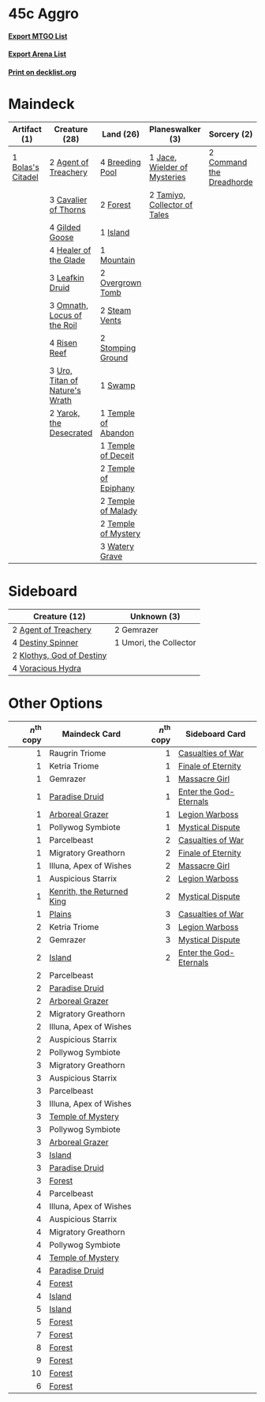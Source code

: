 # 45c Aggro

#### [Export MTGO List](../collection/45c%20Aggro/45c%20Aggro.txt)
#### [Export Arena List](../collection/45c%20Aggro/45c%20Aggro_arena.txt)
#### [Print on decklist.org](http://decklist.org/?deckmain=2%09Agent%20of%20Treachery%0A1%09Bolas's%20Citadel%0A4%09Breeding%20Pool%0A3%09Cavalier%20of%20Thorns%0A2%09Command%20the%20Dreadhorde%0A2%09Forest%0A4%09Gilded%20Goose%0A4%09Healer%20of%20the%20Glade%0A1%09Island%0A1%09Jace,%20Wielder%20of%20Mysteries%0A3%09Leafkin%20Druid%0A1%09Mountain%0A3%09Omnath,%20Locus%20of%20the%20Roil%0A2%09Overgrown%20Tomb%0A4%09Risen%20Reef%0A2%09Steam%20Vents%0A2%09Stomping%20Ground%0A1%09Swamp%0A2%09Tamiyo,%20Collector%20of%20Tales%0A1%09Temple%20of%20Abandon%0A1%09Temple%20of%20Deceit%0A2%09Temple%20of%20Epiphany%0A2%09Temple%20of%20Malady%0A2%09Temple%20of%20Mystery%0A3%09Uro,%20Titan%20of%20Nature's%20Wrath%0A3%09Watery%20Grave%0A2%09Yarok,%20the%20Desecrated&deckside=2%09Agent%20of%20Treachery%0A4%09Destiny%20Spinner%0A2%09Gemrazer%0A2%09Klothys,%20God%20of%20Destiny%0A1%09Umori,%20the%20Collector%0A4%09Voracious%20Hydra)
# Maindeck

|                                        Artifact (1)                                        |                                              Creature (28)                                              |                                           Land (26)                                           |                                           Planeswalker (3)                                            |                                            Sorcery (2)                                            |
|--------------------------------------------------------------------------------------------|---------------------------------------------------------------------------------------------------------|-----------------------------------------------------------------------------------------------|-------------------------------------------------------------------------------------------------------|---------------------------------------------------------------------------------------------------|
|1 [Bolas's Citadel](http://gatherer.wizards.com/Pages/Card/Details.aspx?multiverseid=461006)|2 [Agent of Treachery](http://gatherer.wizards.com/Pages/Card/Details.aspx?multiverseid=466797)          |4 [Breeding Pool](http://gatherer.wizards.com/Pages/Card/Details.aspx?multiverseid=97088)      |1 [Jace, Wielder of Mysteries](http://gatherer.wizards.com/Pages/Card/Details.aspx?multiverseid=460981)|2 [Command the Dreadhorde](http://gatherer.wizards.com/Pages/Card/Details.aspx?multiverseid=461009)|
|                                                                                            |3 [Cavalier of Thorns](http://gatherer.wizards.com/Pages/Card/Details.aspx?multiverseid=466921)          |2 [Forest](http://gatherer.wizards.com/Pages/Card/Details.aspx?multiverseid=439860)            |2 [Tamiyo, Collector of Tales](http://gatherer.wizards.com/Pages/Card/Details.aspx?multiverseid=461147)|                                                                                                   |
|                                                                                            |4 [Gilded Goose](http://gatherer.wizards.com/Pages/Card/Details.aspx?multiverseid=473122)                |1 [Island](http://gatherer.wizards.com/Pages/Card/Details.aspx?multiverseid=439857)            |                                                                                                       |                                                                                                   |
|                                                                                            |4 [Healer of the Glade](http://gatherer.wizards.com/Pages/Card/Details.aspx?multiverseid=466930)         |1 [Mountain](http://gatherer.wizards.com/Pages/Card/Details.aspx?multiverseid=439859)          |                                                                                                       |                                                                                                   |
|                                                                                            |3 [Leafkin Druid](http://gatherer.wizards.com/Pages/Card/Details.aspx?multiverseid=466932)               |2 [Overgrown Tomb](http://gatherer.wizards.com/Pages/Card/Details.aspx?multiverseid=405103)    |                                                                                                       |                                                                                                   |
|                                                                                            |3 [Omnath, Locus of the Roil](http://gatherer.wizards.com/Pages/Card/Details.aspx?multiverseid=466970)   |2 [Steam Vents](http://gatherer.wizards.com/Pages/Card/Details.aspx?multiverseid=405109)       |                                                                                                       |                                                                                                   |
|                                                                                            |4 [Risen Reef](http://gatherer.wizards.com/Pages/Card/Details.aspx?multiverseid=466971)                  |2 [Stomping Ground](http://gatherer.wizards.com/Pages/Card/Details.aspx?multiverseid=405110)   |                                                                                                       |                                                                                                   |
|                                                                                            |3 [Uro, Titan of Nature's Wrath](http://gatherer.wizards.com/Pages/Card/Details.aspx?multiverseid=476480)|1 [Swamp](http://gatherer.wizards.com/Pages/Card/Details.aspx?multiverseid=439858)             |                                                                                                       |                                                                                                   |
|                                                                                            |2 [Yarok, the Desecrated](http://gatherer.wizards.com/Pages/Card/Details.aspx?multiverseid=466974)       |1 [Temple of Abandon](http://gatherer.wizards.com/Pages/Card/Details.aspx?multiverseid=373711) |                                                                                                       |                                                                                                   |
|                                                                                            |                                                                                                         |1 [Temple of Deceit](http://gatherer.wizards.com/Pages/Card/Details.aspx?multiverseid=373734)  |                                                                                                       |                                                                                                   |
|                                                                                            |                                                                                                         |2 [Temple of Epiphany](http://gatherer.wizards.com/Pages/Card/Details.aspx?multiverseid=442808)|                                                                                                       |                                                                                                   |
|                                                                                            |                                                                                                         |2 [Temple of Malady](http://gatherer.wizards.com/Pages/Card/Details.aspx?multiverseid=380515)  |                                                                                                       |                                                                                                   |
|                                                                                            |                                                                                                         |2 [Temple of Mystery](http://gatherer.wizards.com/Pages/Card/Details.aspx?multiverseid=373571) |                                                                                                       |                                                                                                   |
|                                                                                            |                                                                                                         |3 [Watery Grave](http://gatherer.wizards.com/Pages/Card/Details.aspx?multiverseid=405114)      |                                                                                                       |                                                                                                   |


# Sideboard

|                                           Creature (12)                                            |     Unknown (3)      |
|----------------------------------------------------------------------------------------------------|----------------------|
|2 [Agent of Treachery](http://gatherer.wizards.com/Pages/Card/Details.aspx?multiverseid=466797)     |2 Gemrazer            |
|4 [Destiny Spinner](http://gatherer.wizards.com/Pages/Card/Details.aspx?multiverseid=476419)        |1 Umori, the Collector|
|2 [Klothys, God of Destiny](http://gatherer.wizards.com/Pages/Card/Details.aspx?multiverseid=476471)|                      |
|4 [Voracious Hydra](http://gatherer.wizards.com/Pages/Card/Details.aspx?multiverseid=466954)        |                      |


# Other Options

|*n*<sup>th</sup> copy|                                            Maindeck Card                                            |*n*<sup>th</sup> copy|                                         Sideboard Card                                          |
|--------------------:|-----------------------------------------------------------------------------------------------------|--------------------:|-------------------------------------------------------------------------------------------------|
|                    1|Raugrin Triome                                                                                       |                    1|[Casualties of War](http://gatherer.wizards.com/Pages/Card/Details.aspx?multiverseid=461114)     |
|                    1|Ketria Triome                                                                                        |                    1|[Finale of Eternity](http://gatherer.wizards.com/Pages/Card/Details.aspx?multiverseid=461018)    |
|                    1|Gemrazer                                                                                             |                    1|[Massacre Girl](http://gatherer.wizards.com/Pages/Card/Details.aspx?multiverseid=461026)         |
|                    1|[Paradise Druid](http://gatherer.wizards.com/Pages/Card/Details.aspx?multiverseid=461098)            |                    1|[Enter the God-Eternals](http://gatherer.wizards.com/Pages/Card/Details.aspx?multiverseid=461123)|
|                    1|[Arboreal Grazer](http://gatherer.wizards.com/Pages/Card/Details.aspx?multiverseid=461076)           |                    1|[Legion Warboss](http://gatherer.wizards.com/Pages/Card/Details.aspx?multiverseid=452859)        |
|                    1|Pollywog Symbiote                                                                                    |                    1|[Mystical Dispute](http://gatherer.wizards.com/Pages/Card/Details.aspx?multiverseid=473020)      |
|                    1|Parcelbeast                                                                                          |                    2|[Casualties of War](http://gatherer.wizards.com/Pages/Card/Details.aspx?multiverseid=461114)     |
|                    1|Migratory Greathorn                                                                                  |                    2|[Finale of Eternity](http://gatherer.wizards.com/Pages/Card/Details.aspx?multiverseid=461018)    |
|                    1|Illuna, Apex of Wishes                                                                               |                    2|[Massacre Girl](http://gatherer.wizards.com/Pages/Card/Details.aspx?multiverseid=461026)         |
|                    1|Auspicious Starrix                                                                                   |                    2|[Legion Warboss](http://gatherer.wizards.com/Pages/Card/Details.aspx?multiverseid=452859)        |
|                    1|[Kenrith, the Returned King](http://gatherer.wizards.com/Pages/Card/Details.aspx?multiverseid=476052)|                    2|[Mystical Dispute](http://gatherer.wizards.com/Pages/Card/Details.aspx?multiverseid=473020)      |
|                    1|[Plains](http://gatherer.wizards.com/Pages/Card/Details.aspx?multiverseid=439856)                    |                    3|[Casualties of War](http://gatherer.wizards.com/Pages/Card/Details.aspx?multiverseid=461114)     |
|                    2|Ketria Triome                                                                                        |                    3|[Legion Warboss](http://gatherer.wizards.com/Pages/Card/Details.aspx?multiverseid=452859)        |
|                    2|Gemrazer                                                                                             |                    3|[Mystical Dispute](http://gatherer.wizards.com/Pages/Card/Details.aspx?multiverseid=473020)      |
|                    2|[Island](http://gatherer.wizards.com/Pages/Card/Details.aspx?multiverseid=439857)                    |                    2|[Enter the God-Eternals](http://gatherer.wizards.com/Pages/Card/Details.aspx?multiverseid=461123)|
|                    2|Parcelbeast                                                                                          |                     |                                                                                                 |
|                    2|[Paradise Druid](http://gatherer.wizards.com/Pages/Card/Details.aspx?multiverseid=461098)            |                     |                                                                                                 |
|                    2|[Arboreal Grazer](http://gatherer.wizards.com/Pages/Card/Details.aspx?multiverseid=461076)           |                     |                                                                                                 |
|                    2|Migratory Greathorn                                                                                  |                     |                                                                                                 |
|                    2|Illuna, Apex of Wishes                                                                               |                     |                                                                                                 |
|                    2|Auspicious Starrix                                                                                   |                     |                                                                                                 |
|                    2|Pollywog Symbiote                                                                                    |                     |                                                                                                 |
|                    3|Migratory Greathorn                                                                                  |                     |                                                                                                 |
|                    3|Auspicious Starrix                                                                                   |                     |                                                                                                 |
|                    3|Parcelbeast                                                                                          |                     |                                                                                                 |
|                    3|Illuna, Apex of Wishes                                                                               |                     |                                                                                                 |
|                    3|[Temple of Mystery](http://gatherer.wizards.com/Pages/Card/Details.aspx?multiverseid=373571)         |                     |                                                                                                 |
|                    3|Pollywog Symbiote                                                                                    |                     |                                                                                                 |
|                    3|[Arboreal Grazer](http://gatherer.wizards.com/Pages/Card/Details.aspx?multiverseid=461076)           |                     |                                                                                                 |
|                    3|[Island](http://gatherer.wizards.com/Pages/Card/Details.aspx?multiverseid=439857)                    |                     |                                                                                                 |
|                    3|[Paradise Druid](http://gatherer.wizards.com/Pages/Card/Details.aspx?multiverseid=461098)            |                     |                                                                                                 |
|                    3|[Forest](http://gatherer.wizards.com/Pages/Card/Details.aspx?multiverseid=439860)                    |                     |                                                                                                 |
|                    4|Parcelbeast                                                                                          |                     |                                                                                                 |
|                    4|Illuna, Apex of Wishes                                                                               |                     |                                                                                                 |
|                    4|Auspicious Starrix                                                                                   |                     |                                                                                                 |
|                    4|Migratory Greathorn                                                                                  |                     |                                                                                                 |
|                    4|Pollywog Symbiote                                                                                    |                     |                                                                                                 |
|                    4|[Temple of Mystery](http://gatherer.wizards.com/Pages/Card/Details.aspx?multiverseid=373571)         |                     |                                                                                                 |
|                    4|[Paradise Druid](http://gatherer.wizards.com/Pages/Card/Details.aspx?multiverseid=461098)            |                     |                                                                                                 |
|                    4|[Forest](http://gatherer.wizards.com/Pages/Card/Details.aspx?multiverseid=439860)                    |                     |                                                                                                 |
|                    4|[Island](http://gatherer.wizards.com/Pages/Card/Details.aspx?multiverseid=439857)                    |                     |                                                                                                 |
|                    5|[Island](http://gatherer.wizards.com/Pages/Card/Details.aspx?multiverseid=439857)                    |                     |                                                                                                 |
|                    5|[Forest](http://gatherer.wizards.com/Pages/Card/Details.aspx?multiverseid=439860)                    |                     |                                                                                                 |
|                    7|[Forest](http://gatherer.wizards.com/Pages/Card/Details.aspx?multiverseid=439860)                    |                     |                                                                                                 |
|                    8|[Forest](http://gatherer.wizards.com/Pages/Card/Details.aspx?multiverseid=439860)                    |                     |                                                                                                 |
|                    9|[Forest](http://gatherer.wizards.com/Pages/Card/Details.aspx?multiverseid=439860)                    |                     |                                                                                                 |
|                   10|[Forest](http://gatherer.wizards.com/Pages/Card/Details.aspx?multiverseid=439860)                    |                     |                                                                                                 |
|                    6|[Forest](http://gatherer.wizards.com/Pages/Card/Details.aspx?multiverseid=439860)                    |                     |                                                                                                 |

